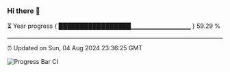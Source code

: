 ### Hi there 👋

⏳ Year progress { █████████████████▁▁▁▁▁▁▁▁▁▁▁▁▁ } 59.29 %

---

⏰ Updated on Sun, 04 Aug 2024 23:36:25 GMT

![Progress Bar CI](https://github.com/IshwaranRudhara/GIT-ACTION/workflows/Progress%20Bar%20CI/badge.svg)
